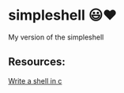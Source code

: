 # simpleshell 😃:heart:
My version of the simpleshell
## Resources:
[Write a shell in c](http://brennan.io/2015/01/16/write-a-shell-in-c/)
